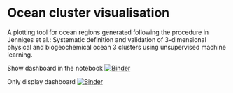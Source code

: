 # Ocean cluster visualisation

A plotting tool for ocean regions generated following the procedure in Jenniges et al.: Systematic definition and validation of 3-dimensional physical and biogeochemical ocean
3 clusters using unsupervised machine learning. 

Show dashboard in the notebook
[![Binder](https://mybinder.org/badge_logo.svg)](https://mybinder.org/v2/gh/y-jenniges/ocean_clustering_and_validation/HEAD?filepath=dashboard_ocean_cluster_visualisation.ipynb)

Only display dashboard
[![Binder](https://mybinder.org/badge.svg)](https://mybinder.org/v2/gh/y-jenniges/ocean_clustering_and_validation/HEAD?urlpath=apps%2Fdashboard_ocean_cluster_visualisation.ipynb)

